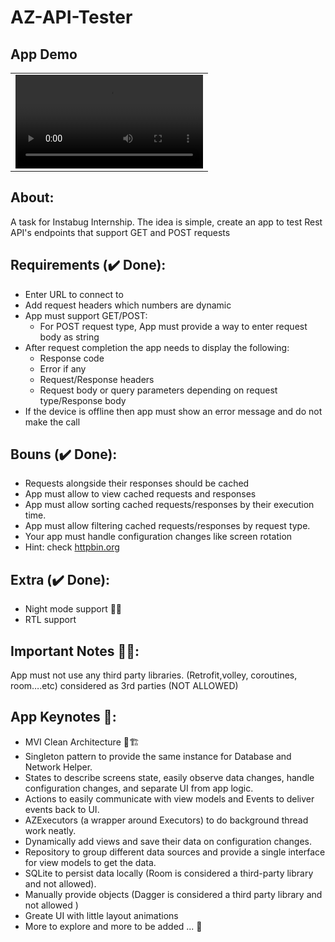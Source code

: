 # AZ-API-Tester
## App Demo
 <table align="center">
   <tr>
      <td><video src="https://user-images.githubusercontent.com/55766997/171704634-154403da-5769-4569-9301-acd8ee392f10.mp4"> </td>
   </tr>
 </table>
 
## About: 
A task for Instabug Internship. The idea is simple, create an app to test Rest API's endpoints that support GET and POST requests

## Requirements (✔️ Done):
- Enter URL to connect to
- Add request headers which numbers are dynamic
- App must support GET/POST:
  - For POST request type, App must provide a way to enter request body as string
- After request completion the app needs to display the following:
  - Response code
  - Error if any
  - Request/Response headers
  - Request body or query parameters depending on request type/Response body
- If the device is offline then app must show an error message and do not make the call

## Bouns (✔️ Done):
- Requests alongside their responses should be cached
- App must allow to view cached requests and responses
- App must allow sorting cached requests/responses by their execution time.
- App must allow filtering cached requests/responses by request type.
- Your app must handle configuration changes like screen rotation
- Hint: check [httpbin.org](httpbin.org)

## Extra (✔️ Done):
- Night mode support 🤩🤩
- RTL support

## Important Notes 📝📝:
App must not use any third party libraries. (Retrofit,volley, coroutines, room….etc) considered as 3rd parties (NOT ALLOWED)


## App Keynotes 📝:
- MVI Clean Architecture 🚧🏗️
- Singleton pattern to provide the same instance for Database and Network Helper.
- States to describe screens state, easily observe data changes, handle configuration changes, and separate UI from app logic.
- Actions to easily communicate with view models and Events to deliver events back to UI.
- AZExecutors (a wrapper around Executors) to do background thread work neatly.
- Dynamically add views and save their data on configuration changes.
- Repository to group different data sources and provide a single interface for view models to get the data.
- SQLite to persist data locally (Room is considered a third-party library and not allowed).
- Manually provide objects (Dagger is considered a third party library and not allowed )
- Greate UI with little layout animations
- More to explore and more to be added ... 🤩

<!--  ## App Preview
 <table align="center">
     <tr>
      <td> <img src="https://github.com/omarzer0/AZ-API-Tester/blob/main/assets/0.jpg" height="400" width="200">
      <td> <img src="https://github.com/omarzer0/AZ-API-Tester/blob/main/assets/1.jpg" height="400" width="200">
      <td> <img src="https://github.com/omarzer0/AZ-API-Tester/blob/main/assets/2.jpg" height="400" width="200">
      <td> <img src="https://github.com/omarzer0/AZ-API-Tester/blob/main/assets/3.jpg" height="400" width="200">
     </tr>
     <tr>
      <td> <img src="https://github.com/omarzer0/AZ-API-Tester/blob/main/assets/4.jpg" height="400" width="200">
      <td> <img src="https://github.com/omarzer0/AZ-API-Tester/blob/main/assets/5.jpg" height="400" width="200">
      <td> <img src="https://github.com/omarzer0/AZ-API-Tester/blob/main/assets/6.jpg" height="400" width="200">
      <td> <img src="https://github.com/omarzer0/AZ-API-Tester/blob/main/assets/7.jpg" height="400" width="200">
    </tr>
 </table>
  -->




